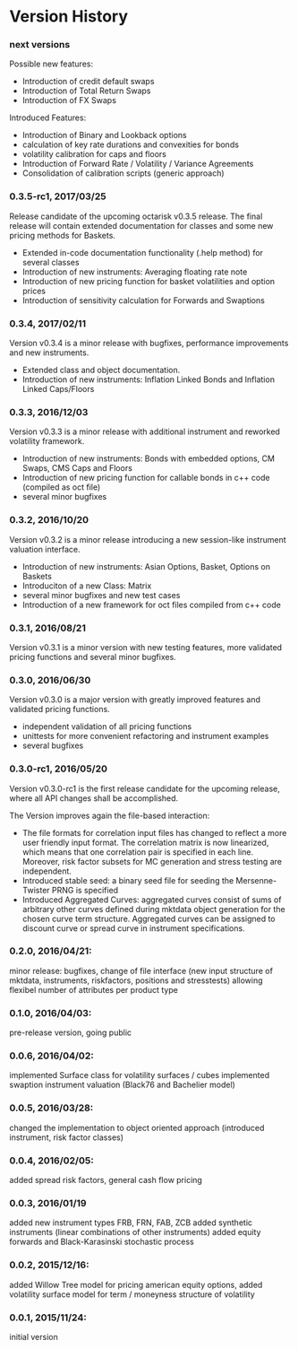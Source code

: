 # Version History 

### next versions
Possible new features:
- Introduction of credit default swaps
- Introduction of Total Return Swaps
- Introduction of FX Swaps

Introduced Features:
- Introduction of Binary and Lookback options
- calculation of key rate durations and convexities for bonds
- volatility calibration for caps and floors
- Introduction of Forward Rate / Volatility / Variance Agreements
- Consolidation of calibration scripts (generic approach)

### 0.3.5-rc1, 2017/03/25
Release candidate of the upcoming octarisk v0.3.5 release. The final release 
will contain extended documentation for classes and some new pricing methods for Baskets.

- Extended in-code documentation functionality (.help method) for several classes
- Introduction of new instruments: Averaging floating rate note
- Introduction of new pricing function for basket volatilities and option prices
- Introduction of sensitivity calculation for Forwards and Swaptions

### 0.3.4, 2017/02/11
Version v0.3.4 is a minor release with bugfixes, performance improvements and new instruments.

- Extended class and object documentation.
- Introduction of new instruments: Inflation Linked Bonds and Inflation Linked Caps/Floors
	
### 0.3.3, 2016/12/03
Version v0.3.3 is a minor release with additional instrument and reworked volatility framework.

- Introduction of new instruments: Bonds with embedded options, CM Swaps, CMS Caps and Floors
- Introduction of new pricing function for callable bonds in c++ code (compiled as oct file)
- several minor bugfixes

### 0.3.2, 2016/10/20
Version v0.3.2 is a minor release introducing a new session-like instrument valuation interface.

- Introduction of new instruments: Asian Options, Basket, Options on Baskets
- Introduciton of a new Class: Matrix
- several minor bugfixes and new test cases
- Introduction of a new framework for oct files compiled from c++ code

### 0.3.1, 2016/08/21
Version v0.3.1 is a minor version with new testing features, more validated pricing functions and several minor bugfixes.

### 0.3.0, 2016/06/30
Version v0.3.0 is a major version with greatly improved features and validated pricing functions.

- independent validation of all pricing functions
- unittests for more convenient refactoring and instrument examples
- several bugfixes

### 0.3.0-rc1, 2016/05/20
Version v0.3.0-rc1 is the first release candidate for the upcoming release, where all API changes shall be accomplished.

The Version improves again the file-based interaction: 
- The file formats for correlation input files has changed to reflect a more user friendly input format. 
The correlation matrix is now linearized, which means that one correlation pair is specified in each line. 
Moreover, risk factor subsets for MC generation and stress testing are independent.
- Introduced stable seed: a binary seed file for seeding the Mersenne-Twister PRNG is specified
- Introduced Aggregated Curves: aggregated curves consist of sums of arbitrary other curves defined during mktdata object generation 
for the chosen curve term structure. Aggregated curves can be assigned to discount curve or spread curve in instrument specifications. 

### 0.2.0, 2016/04/21: 
minor release: bugfixes, change of file interface (new input structure of mktdata, instruments, riskfactors, positions and stresstests) allowing flexibel
number of attributes per product type

### 0.1.0, 2016/04/03: 
pre-release version, going public

### 0.0.6, 2016/04/02: 
implemented Surface class for volatility surfaces / cubes
implemented swaption instrument valuation (Black76 and Bachelier model)

### 0.0.5, 2016/03/28: 
changed the implementation to object oriented approach (introduced instrument, risk factor classes)

### 0.0.4, 2016/02/05:	
added spread risk factors, general cash flow pricing 

### 0.0.3, 2016/01/19  
added new instrument types FRB, FRN, FAB, ZCB
added synthetic instruments (linear combinations of other instruments)
added equity forwards and Black-Karasinski stochastic process
                                              
### 0.0.2, 2015/12/16:  
added Willow Tree model for pricing american equity options, 
added volatility surface model for term / moneyness structure of volatility

### 0.0.1, 2015/11/24:   
initial version 



